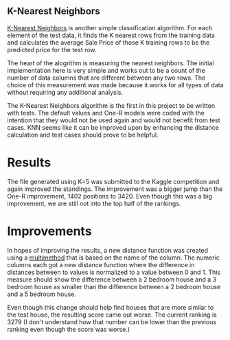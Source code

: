 K-Nearest Neighbors
-------------------

[K-Nearest Neighbors](https://en.wikipedia.org/wiki/K-nearest_neighbors_algorithm) is another simple classification algorithm.  For each element of the test data, it finds the K nearest rows from the training data and calculates the average Sale Price of those K training rows to be the predicted price for the test row.

The heart of the alogrithm is measuring the nearest neighbors.  The initial implementation here is very simple and works out to be a count of the number of data columns that are different between any two rows.  The choice of this measurement was made because it works for all types of data without requiring any additional analysis.

The K-Nearest Neighbors algorithm is the first in this project to be written with tests.  The default values and One-R models were coded with the intention that they would not be used again and would not benefit from test cases.  KNN seems like it can be improved upon by enhancing the distance calculation and test cases should prove to be helpful.

Results
=======
The file generated using K=5 was submitted to the Kaggle competition and again improved the standings.  The improvement was a bigger jump than the One-R improvement, 1402 positions to 3420.  Even though this was a big improvement, we are still not into the top half of the rankings.


Improvements
============

In hopes of improving the results, a new distance function was created using a [multimethod](https://clojure.org/reference/multimethods) 
that is based on the name of the column.  The numeric columns each got a new distance function where the difference in distances between
to values is normalized to a value between 0 and 1.  This measure should show the difference between a 2 bedroom house 
and a 3 bedroom house as smaller than the difference between a 2 bedroom house and a 5 bedroom house.  

Even though this change should help find houses that are more similar to the test house, the resulting score came out worse.  The current
ranking is 3279 (I don't understand how that number can be lower than the previous ranking even though the score was worse.)

